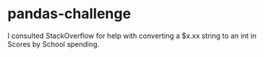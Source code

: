 # pandas-challenge



I consulted StackOverflow for help with converting a $x.xx string to an int in Scores by School spending.
